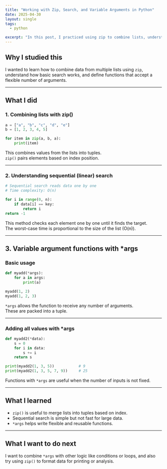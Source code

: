 ```yaml
---
title: "Working with Zip, Search, and Variable Arguments in Python"
date: 2025-04-30
layout: single
tags:
  - python

excerpt: "In this post, I practiced using zip to combine lists, understood how sequential search works, and wrote functions with variable arguments using *args."
---
```


## Why I studied this

I wanted to learn how to combine data from multiple lists using `zip`, understand how basic search works, and define functions that accept a flexible number of arguments.

---

## What I did

### 1. Combining lists with zip()

```python
a = ["a", "b", "c", "d", "e"]
b = [1, 2, 3, 4, 5]

for item in zip(a, b, a):
    print(item)
```

This combines values from the lists into tuples.  
`zip()` pairs elements based on index position.

---

### 2. Understanding sequential (linear) search

```python
# Sequential search reads data one by one
# Time complexity: O(n)

for i in range(0, n):
    if data[i] == key:
        return i
return -1
```

This method checks each element one by one until it finds the target.  
The worst-case time is proportional to the size of the list (O(n)).

---

## 3. Variable argument functions with *args

### Basic usage

```python
def myadd(*args):
    for a in args:
        print(a)

myadd(1, 2)
myadd(1, 2, 3)
```

`*args` allows the function to receive any number of arguments.  
These are packed into a tuple.

---

### Adding all values with *args

```python
def myadd2(*data):
    s = 0
    for i in data:
        s += i
    return s

print(myadd2(1, 3, 5))           # 9
print(myadd2(1, 3, 5, 7, 9))     # 25
```

Functions with `*args` are useful when the number of inputs is not fixed.

---

## What I learned

- `zip()` is useful to merge lists into tuples based on index.
- Sequential search is simple but not fast for large data.
- `*args` helps write flexible and reusable functions.

---

## What I want to do next

I want to combine `*args` with other logic like conditions or loops, and also try using `zip()` to format data for printing or analysis.
